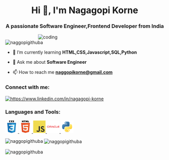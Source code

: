 <h1 align="center">Hi 👋, I'm Nagagopi Korne</h1>
<h3 align="center">A passionate Software Engineer,Frontend Developer from India</h3>
<img align="right" alt="coding" width="400" src="https://cdn.dribbble.com/users/1162077/screenshots/3848914/programmer.gif">

<p align="left"> <img src="https://komarev.com/ghpvc/?username=naggopigithuba&label=Profile%20views&color=0e75b6&style=flat" alt="naggopigithuba" /> </p>

- 🌱 I’m currently learning **HTML,CSS,Javascript,SQL,Python**

- 💬 Ask me about **Software Engineer**

- 📫 How to reach me **naggopikorne@gmail.com**

<h3 align="left">Connect with me:</h3>
<p align="left">
<a href="https://linkedin.com/in/https://www.linkedin.com/in/nagagopi-korne" target="blank"><img align="center" src="https://raw.githubusercontent.com/rahuldkjain/github-profile-readme-generator/master/src/images/icons/Social/linked-in-alt.svg" alt="https://www.linkedin.com/in/nagagopi-korne" height="30" width="40" /></a>
</p>

<h3 align="left">Languages and Tools:</h3>
<p align="left"> <a href="https://www.w3schools.com/css/" target="_blank" rel="noreferrer"> <img src="https://raw.githubusercontent.com/devicons/devicon/master/icons/css3/css3-original-wordmark.svg" alt="css3" width="40" height="40"/> </a> <a href="https://www.w3.org/html/" target="_blank" rel="noreferrer"> <img src="https://raw.githubusercontent.com/devicons/devicon/master/icons/html5/html5-original-wordmark.svg" alt="html5" width="40" height="40"/> </a> <a href="https://developer.mozilla.org/en-US/docs/Web/JavaScript" target="_blank" rel="noreferrer"> <img src="https://raw.githubusercontent.com/devicons/devicon/master/icons/javascript/javascript-original.svg" alt="javascript" width="40" height="40"/> </a> <a href="https://www.oracle.com/" target="_blank" rel="noreferrer"> <img src="https://raw.githubusercontent.com/devicons/devicon/master/icons/oracle/oracle-original.svg" alt="oracle" width="40" height="40"/> </a> <a href="https://www.python.org" target="_blank" rel="noreferrer"> <img src="https://raw.githubusercontent.com/devicons/devicon/master/icons/python/python-original.svg" alt="python" width="40" height="40"/> </a> </p>

<p><img align="left" src="https://github-readme-stats.vercel.app/api/top-langs?username=naggopigithuba&show_icons=true&locale=en&layout=compact" alt="naggopigithuba" /></p>

<p>&nbsp;<img align="center" src="https://github-readme-stats.vercel.app/api?username=naggopigithuba&show_icons=true&locale=en" alt="naggopigithuba" /></p>

<p><img align="center" src="https://github-readme-streak-stats.herokuapp.com/?user=naggopigithuba&" alt="naggopigithuba" /></p>

